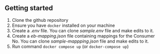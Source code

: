 ## Getting started

1. Clone the github repository
2. Ensure you have `docker` installed on your machine
3. Create a _.env_ file. You can clone _sample.env_ file and make edits to it. 
3. Create a _eb-mapping.json_ file containing mappings for the Consumer No. You can clone _sample-mappping.json_ file and make edits to it. 
4. Run command `docker compose up` (or `docker-compose up`)